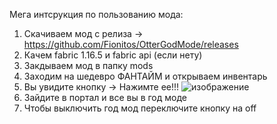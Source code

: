 Мега интсрукция по пользованию мода:
1. Скачиваем мод с релиза -> https://github.com/Fionitos/OtterGodMode/releases
2. Качем fabric 1.16.5 и fabric api (если нету)
3. Закдываем мод в папку mods
4. Заходим на шедевро ФАНТАЙМ и открываем инвентарь
5. Вы увидите кнопку -> Нажимте ее!!!
   ![изображение](https://github.com/Fionitos/OtterGodMode/assets/70510656/d273cb63-0c1f-4d56-826e-2cc49fa75e14)
6. Зайдите в портал и все вы в год моде
7. Чтобы выключить год мод переключите кнопку на off
